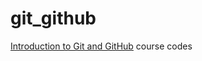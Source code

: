 # git_github
[Introduction to Git and GitHub](https://www.coursera.org/learn/introduction-git-github) course codes
